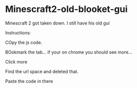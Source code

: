 # Minescraft2-old-blooket-gui
Minescraft 2 got taken down. I still have his old gui



Instructions:



COpy the js code.




BOokmark the tab... if your on chrome you should see more...




Click more 




Find the url space and deleted that.




Paste the code in there
